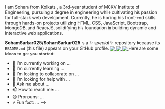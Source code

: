 
I am Soham from Kolkata , a 3rd-year student of MCKV Institute of Engineering, pursuing a degree in engineering while cultivating his passion for full-stack web development. Currently, he is honing his front-end skills through hands-on projects utilizing HTML, CSS, JavaScript, Bootstrap, MongoDB, and ReactJS, solidifying his foundation in building dynamic and interactive web applications.

**SohamSarkar025/SohamSarkar025** is a ✨ _special_ ✨ repository because its `README.md` (this file) appears on your GitHub profile.
<a href="https://github.com/SohamSarkar025/github-readme-stats">
  <img align="center" src="https://github-readme-stats.vercel.app/api?username=SohamSarkar025&count_private=true&show_icons=true&theme=tokyonight" />
</a>
<a href="https://github.com/SohamSarkar025/github-readme-stats">
  <img align="center" src="https://github-readme-stats.vercel.app/api/top-langs/?username=SohamSarkar025&layout=compact&theme=tokyonight" />
</a>
<a href="https://github.com/SohamSarkar025/github-readme-stats">
  <img align="center" src="https://github-readme-stats.vercel.app/api/pin/?username=SohamSarkar025&repo=github-readme-stats&theme=tokyonight" />
</a>
Here are some ideas to get you started:

- 🔭 I’m currently working on ...
- 🌱 I’m currently learning ...
- 👯 I’m looking to collaborate on ...
- 🤔 I’m looking for help with ...
- 💬 Ask me about ...
- 📫 How to reach me: ...
- 😄 Pronouns: ...
- ⚡ Fun fact: ...
-->

